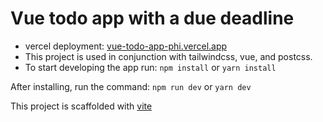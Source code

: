 # Vue todo app with a due deadline

- vercel deployment: [vue-todo-app-phi.vercel.app](https://vue-todo-app-phi.vercel.app/)
- This project is used in conjunction with tailwindcss, vue, and postcss.
- To start developing the app run:
`npm install` or `yarn install`

After installing, run the command: `npm run dev` or `yarn dev`

This project is scaffolded with [vite](https://vitejs.dev/)